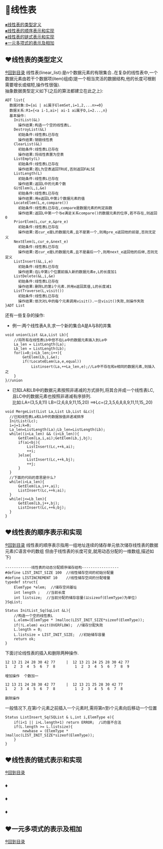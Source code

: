 <p id="title"></p>

# :dart:线性表

<a href="#p1">:spades:线性表的类型定义</a><br>
<a href="#p2">:spades:线性表的顺序表示和实现</a><br>
<a href="#p3">:spades:线性表的链式表示和实现</a><br>
<a href="#p4">:spades:一元多项式的表示及相加</a><br>

<p id="p1"></p>

## :hearts:线性表的类型定义
<a href="#title">:registered:回到目录</a>
线性表(linear_list):是n个数据元素的有限集合..在复杂的线性表中,一个数据元素由若干个数据项(item)组成(是一个相当灵活的数据结构,他的长度可根剧需要增长或缩短,操作性很强).<br>
抽象数据类型定义如下(之后的算法都建立在此之上):
```伪代码
ADT list{
  数据对象:D={ai | ai属于ElemSet,i=1,2,...n>=0}
  数据关系:R1={<a i-1,ai>| ai-1 ai属于D,i=2...,n}
  基本操作:
    InitList(&L)
      操作结果:构造一个空的线性表L.
    DestroyList(&L)
      初始条件:线性表L已存在
      操作结果:销毁线性表
    ClearList(&L)
      初始条件:线性表L已存在
      操作结果:将线性表置为空表
    ListEmpty(L)
      初始条件:线性表L已存在
      操作结果:若L为空表返回TRUE,否则返回FALSE
    ListLength(L)
      初始条件:线性表L已存在
      操作结果:返回L中的元素个数
    GitElem(L,i,&e)
      初始条件:线性表L已存在
      操作结果:用e返回L中第i个数据元素的值
    LocateElem(L,e,compare())
      初始条件:线性表L已存在,compare是数据元素的判定函数
      操作结果:返回L中第一个与e满足关系compare()的数据元素的位序,若不存在,则返回0
    PriorElem(L,cur_e,&pre_e)
      初始条件:线性表L已存在
      操作结果:若cur_e是L的数据元素,且不是第一个,则用pre_e返回他的前驱,否则无定义
    NextElem(L,cur_e,&next_e)
      初始条件:线性表L已存在
      操作结果:若cur_e是L的数据元素,且不是最后一个,则用next_e返回他的后继,否则无定义
    ListInsert(&L,i,e)
      初始条件:线性表L已存在
      操作结果:在L中第i个位置前插入新的数据元素e,L的长度加1
    ListDelete(&L,i,&e)
      初始条件:线性表L已存在
      操作结果:删除L的第i个元素.并用e返回其值,L的长度减1
    ListTraverse(L,visit())
      初始条件:线性表L已存在
      操作结果:依次对L中的每个元素调用visit().一旦visit()失败,则操作失败
}ADT List
```
还有一些复杂的操作:<br>
+ 例一:两个线性表A,B,求一个新的集合A是A与B的并集
```伪代码
void union(List &La,List Lb){
    //将所有在线性表Lb中但不在La中的数据元素插入到La中
    La_len = ListLength(La);
    Lb_len = ListLength(Lb);
    for(i=0;i<Lb_len;i++){
        GetElem(Lb,i,&e);
        if(!LocateELem(La,e,equal))
            Listinsert(La,++La_len,e);//La中不存在和e相同的数据元素,则插入之
    }
}//union

```
+ 已知LA和LB中的数据元素按照非递减的方式排列,将其合并成一个线性表LC,且LC中的数据元素也按照非递减有序排列.<br>
比如:LA=(3,5,8,11)  LB=(2,6,8,9,11,15,20)  ==>Lc=(2,3,5,6,8,8,9,11,11,15,,20)
```伪代码
void MergeList(List La,List Lb,List &Lc){
  //已知线性表La和Lb中的数据按值非递减排序
  InitList(Lc);
  i=j=1;k=0;
  La_len=ListLength(La);Lb_len=ListLength(Lb);
  while((i<La_len) && (i<Lb_len)){
      GetElem(La,i,ai);GetElem(Lb,j,bj);
      if(ai<bj){
          ListInsert(Lc,++k,ai);
          ++i;
      }else{
          ListInsert(Lc,++k,bj);
          ++j;
      }
  }
  //下面的代码的意思是什么?
  while(i<La_len){
      GetElem(La,i++,ai);
      ListInsert(Lc,++k;ai);
  }
  while(j<=Lb_len){
      GetElem(Lb,j++,bj);
      ListInsert(Lc,++k;bj);
  }
}
```
<p id="p2"></p>

## :hearts:线性表的顺序表示和实现
<a href="#title">:registered:回到目录</a>
线性表的顺序表示指用一组地址连续的储存单元依次储存线性表的数据元素(C语言中的数组  但由于线性表的长度可变,就用动态分配的一维数组,描述如下)
```伪代码
------------线性表的动态分配顺序储存结构-----------------
#define LIST_INIT_SIZE 100  //线性储存空间的初始分配量
#define LISTINCREMENT 10    //线性储存空间的分配增量
typedef struct{
    ElemType *elem;  //储存空间基址
    int length ;   //当前长度
    int listsize;  //当前分配的储存容量(以sizeof(ElemType)为单位)
}SqList;
```
```伪代码
Status InitList_Sq(SqList &L){
    //构造一个空的线性表L
    L.elem=(ElemType * )malloc(LIST_INIT_SIZE*sizeof(ElemType));
    if(!L.elem) exit(OVERFLOW);  //储存分配失败
    L.length = 0;
    L.listsize = LIST_INIT_SIZE;  //初始储存容量
    return ok;
}
```
下面讨论线性表的插入和删除两种操作.
```
12 13 21 24 28 30 42 77     |  12 13 21 24 25 28 30 42 77 
1   2  3  4  5  6  7  8         1  2  3  4  5  6  7  8  9

增加操作  个数加一

12 13 21 24 28 30 42 77     |  12 13 21 25 28 30 42 77 
1   2  3  4  5  6  7  8         1  2  3  4  5  6  7  8  

删除操作
```

一般情况下,在第i个元素之前插入一个元素时,需将第n至i个元素向后移动一个位置
```伪代码
Status ListInsert_Sq(SQList & L,int i,ElemType e){
    if(i<1 || i>L.length+1) return ERROR;  /i的值不合法
    if(L.length >= L.listsize){
        newbase = (ElemType * )malloc(LIST_INIT_SIZE*sizeof(ElemType));
    }
}
```
<p id="p3"></p>

## :hearts:线性表的链式表示和实现
<a href="#title">:registered:回到目录</a>
### :diamonds:
### :diamonds:
### :diamonds:
<p id="p4"></p>

## :hearts:一元多项式的表示及相加
<a href="#title">:registered:回到目录</a>
